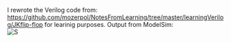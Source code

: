 I rewrote the Verilog code from:
https://github.com/mozerpol/NotesFromLearning/tree/master/learningVerilog/JKflip-flop
for learinig purposes. Output from ModelSim: <br/>
![S](https://user-images.githubusercontent.com/43972902/143290340-ad987c2c-e7ed-48f7-8a9d-6201843f8a23.png)
